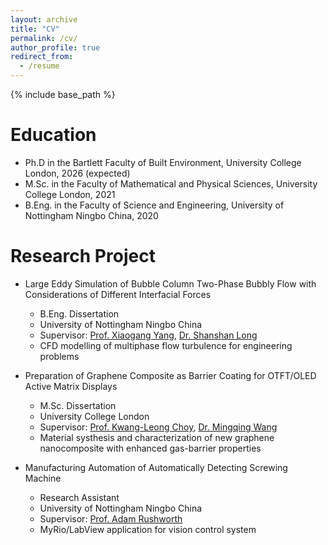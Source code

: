 ```yaml
---
layout: archive
title: "CV"
permalink: /cv/
author_profile: true
redirect_from:
  - /resume
---
```


{% include base_path %}

Education
======
* Ph.D in the Bartlett Faculty of Built Environment, University College London, 2026 (expected)
* M.Sc. in the Faculty of Mathematical and Physical Sciences, University College London, 2021
* B.Eng. in the Faculty of Science and Engineering, University of Nottingham Ningbo China, 2020

Research Project
======
* Large Eddy Simulation of Bubble Column Two-Phase Bubbly Flow with Considerations of Different Interfacial Forces
  * B.Eng. Dissertation
  * University of Nottingham Ningbo China
  * Supervisor: [Prof. Xiaogang Yang](https://research.nottingham.edu.cn/en/persons/xiaogang-yang), [Dr. Shanshan Long](https://research.nottingham.edu.cn/en/persons/shanshan-long-2)
  * CFD modelling of multiphase flow turbulence for engineering problems

* Preparation of Graphene Composite as Barrier Coating for OTFT/OLED Active Matrix Displays
  * M.Sc. Dissertation
  * University College London
  * Supervisor: [Prof. Kwang-Leong Choy](https://www.ucl.ac.uk/institute-for-materials-discovery/academic-teaching-staff), [Dr. Mingqing Wang](https://profiles.ucl.ac.uk/44171-mingqing-wang/publications)
  * Material systhesis and characterization of new graphene nanocomposite with enhanced gas-barrier properties

* Manufacturing Automation of Automatically Detecting Screwing Machine
  * Research Assistant
  * University of Nottingham Ningbo China
  * Supervisor: [Prof. Adam Rushworth](https://www.nottingham.edu.cn/en/science-engineering/people/inspiring-people/adam-rushworth.aspx)
  * MyRio/LabView application for vision control system
  
